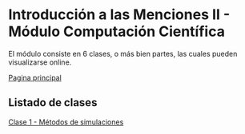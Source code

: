 # Introducción a las Menciones II - Módulo Computación Científica

El módulo consiste en 6 clases, o más bien partes, las cuales pueden visualizarse online.

[Pagina principal](https://crisbh.github.io/intro_menciones_II/clases.html)

## Listado de clases 

[Clase 1 - Métodos de simulaciones](https://crisbh.github.io/intro_menciones_II/clase1/clase1clase1-slides.html#/)

